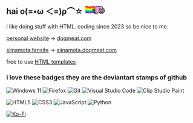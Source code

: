 ## hai ο(=•ω ＜=)ρ⌒☆ <img src="nyancat.gif">

i like doing stuff with HTML. coding since 2023 so be nice to me.

[personal website](https://github.com/doqmeat/doqmeat.com) → <a href="https://doqmeat.com" target="_blank">doqmeat.com</a>

[siinamota fansite](https://github.com/doqmeat/siinamota-fansite) → <a href="https://siinamota.doqmeat.com" target="_blank">siinamota.doqmeat.com</a>

free to use [HTML templates](https://github.com/doqmeat/HTML-templates)

### i love these badges they are the deviantart stamps of github

![Windows 11](https://img.shields.io/badge/Windows%2011-%230079d5.svg?style=flat&logo=Windows%2011&logoColor=white) ![Firefox](https://img.shields.io/badge/Firefox-FF7139?style=flat&logo=Firefox-Browser&logoColor=white) ![Git](https://img.shields.io/badge/git-%23F05033.svg?style=flat&logo=git&logoColor=white) ![Visual Studio Code](https://img.shields.io/badge/Visual%20Studio%20Code-0078d7.svg?style=flate&logo=visual-studio-code&logoColor=white) ![Clip Studio Paint](https://img.shields.io/badge/ClipStudioPaint-%23CFD3D3.svg?style=flat&logo=ClipStudioPaint&logoColor=white)

![HTML5](https://img.shields.io/badge/html5-%23E34F26.svg?style=flat&logo=html5&logoColor=white) ![CSS3](https://img.shields.io/badge/css3-%231572B6.svg?style=badge&logo=css3&logoColor=white) ![JavaScript](https://img.shields.io/badge/javascript-%23323330.svg?style=flat&logo=javascript&logoColor=%23F7DF1E) ![Python](https://img.shields.io/badge/python-3670A0?style=flat&logo=python&logoColor=ffdd54)

[![Ko-Fi](https://img.shields.io/badge/Ko--fi-F16061?style=flat&logo=ko-fi&logoColor=white)](https://ko-fi.com/doqmeat)
